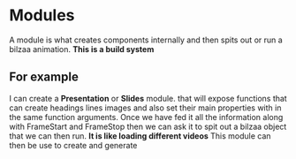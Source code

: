 # Modules
A module is what creates components internally and then spits out or run a bilzaa animation.
**This is a build system** 

## For example 
I can create a **Presentation** or **Slides** module. that will expose functions that can create headings lines images and also set their main properties with in the same function arguments.
Once we have fed it all the information along with FrameStart and FrameStop then we can ask it to spit out a bilzaa object that we can then run.
**It is like loading different videos** 
This module can then be use to create and generate 